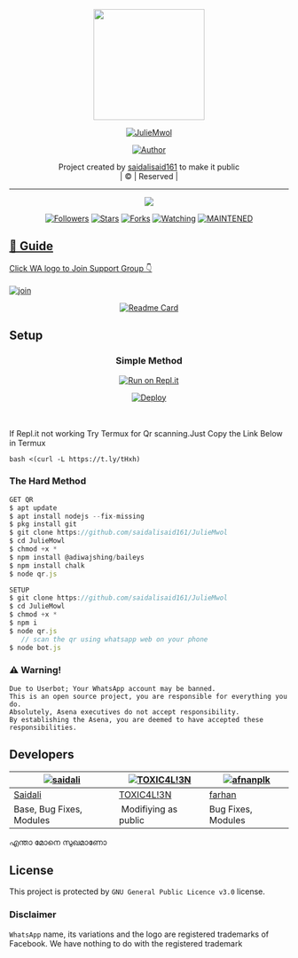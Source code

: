
<div align="center">
  <img border-radius: 15px src="https://avatars.githubusercontent.com/u/83164448?v=4" width="200" height="200"/>
  <p align="center">
<a href="#"><img title="JulieMwol" src="https://img.shields.io/badge/JulieMwol-green?colorA=%23ff0000&colorB=%23017e40&style=for-the-badge"></a>
</p>
  <p align="center">
<a href="https://github.com/saidalisaid161"><img title="Author" src="https://img.shields.io/badge/Author-saidali/JulieMwol?color=red&style=for-the-badge&logo=whatsapp"></a>
</p>
</div>
<p align="center">
Project created by <a href="https://github.com/saidalisaid161">saidalisaid161</a> to make it public
    <br>
       | © |
        Reserved |
    <br> 
</p>

----
  <p align="center">
  <a href="httsp://github.com/saidalisaid161/JulieMwol">
    <img src="https://img.shields.io/github/repo-size/saidalisaid161/JulieMwol?color=green&label=Repo%20total%20size&style=plastic">
<p align="center">
<a href="https://github.com/saidalisaid161/followers"><img title="Followers" src="https://img.shields.io/github/followers/farhan-dqz?color=blue&style=flat-square"></a>
<a href="https://github.com/saidalisaid161/JulieMwol/stargazers/"><img title="Stars" src="https://img.shields.io/github/stars/saidalisaid161/JulieMwol?color=blue&style=flat-square"></a>
<a href="https://github.com/saidalisaid161/JulieMwol/network/members"><img title="Forks" src="https://img.shields.io/github/forks/saidalisaid161/JulieMwol?color=blue&style=flat-square"></a>
<a href="https://github.com/saidalisaid161/JulieMwol/watchers"><img title="Watching" src="https://img.shields.io/github/watchers/saidalisaid161/JulieMwol?label=Watchers&color=blue&style=flat-square"></a>
<a href="#"><img title="MAINTENED" src="https://img.shields.io/badge/UNMAINTENED-YES-blue.svg"</a>
</p>

## 📢 Guide
Click WA logo to Join Support Group 👇
    <br>
<br>
  [![join](https://github.com/Alien-alfa/PublicBot/blob/main/wlogo.svg.png)](https://https://chat.whatsapp.com/KCvu8XXVMIsLUKLo5anbuV)
  <div align="center">
       
  [![Readme Card](https://github-readme-stats.vercel.app/api/pin/?username=farhan-dqz&repo=PublicBot&theme=nightowl)](https://github.com/saidalisaid161/PublicBot)
  </div>
    
## Setup
<div align="center">

  ### Simple Method
  
[![Run on Repl.it](https://repl.it/badge/github/quiec/whatsAlfa)](https://replit.com/@afnanplk/JULIEMWOL-QR)

[![Deploy](https://www.herokucdn.com/deploy/button.svg)](https://heroku.com/deploy?template=https://github.com/saidalisaid161/JulieMwol)
     </div>
<br>
<br >
If Repl.it not working Try Termux for Qr scanning.Just Copy the Link Below in Termux
```
bash <(curl -L https://t.ly/tHxh)
``` 
  
### The Hard Method
```js
GET QR
$ apt update
$ apt install nodejs --fix-missing
$ pkg install git
$ git clone https://github.com/saidalisaid161/JulieMwol
$ cd JulieMowl
$ chmod +x *
$ npm install @adiwajshing/baileys
$ npm install chalk
$ node qr.js
```
      
```js
SETUP
$ git clone https://github.com/saidalisaid161/JulieMwol
$ cd JulieMowl
$ chmod +x *
$ npm i
$ node qr.js
   // scan the qr using whatsapp web on your phone
$ node bot.js
```


### ⚠️ Warning! 
```
Due to Userbot; Your WhatsApp account may be banned.
This is an open source project, you are responsible for everything you do. 
Absolutely, Asena executives do not accept responsibility.
By establishing the Asena, you are deemed to have accepted these responsibilities.
```

## Developers
  <div align="center">
    
  [![saidali](https://github.com/saidalisaid161.png?size=100)](https://github.com/saidalisaid161) |  [![TOXIC4L!3N](https://github.com/Alien-alfa.png?size=100)](https://github.com/AI-VIKI) | [![afnanplk](https://github.com/afnanplk.png?size=100)](https://github.com/afnanplk) 
----|----|----
[Saidali](https://github.com/saidalisaid161)  | [TOXIC4L!3N](https://github.com/AI-VIKI) | [farhan](https://github.com/farhan-dqz)
Base, Bug Fixes, Modules | Modifiying  as   public | Bug Fixes, Modules
  </div>
    

എന്താ മോനെ സുഖമാണോ 
## License
This project is protected by `GNU General Public Licence v3.0` license.

### Disclaimer
`WhatsApp` name, its variations and the logo are registered trademarks of Facebook. We have nothing to do with the registered trademark
